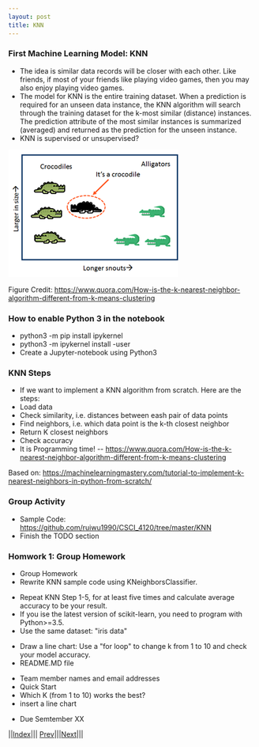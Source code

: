 ```yaml
---
layout: post
title: KNN
---
```


### First Machine Learning Model: KNN

- The idea is similar data records will be closer with each other. Like friends, if most of your friends like playing video games, then you may also enjoy playing video games.
- The model for KNN is the entire training dataset. When a prediction is required for an unseen data instance, the KNN algorithm will search through the training dataset for the k-most similar (distance) instances. The prediction attribute of the most similar instances is summarized (averaged) and returned as the prediction for the unseen instance.
- KNN is supervised or unsupervised?

![](knn1.png)

Figure Credit: https://www.quora.com/How-is-the-k-nearest-neighbor-algorithm-different-from-k-means-clustering

### How to enable Python 3 in the notebook
- python3 -m pip install ipykernel
- python3 -m ipykernel install -user
- Create a Jupyter-notebook using Python3

### KNN Steps
- If we want to implement a KNN algorithm from scratch. Here are the steps:
- Load data
- Check similarity, i.e. distances between eash pair of data points
- Find neighbors, i.e. which data point is the k-th closest neighbor
- Return K closest neighbors
- Check accuracy
- It is Programming time!
-- <https://www.quora.com/How-is-the-k-nearest-neighbor-algorithm-different-from-k-means-clustering>

Based on: <https://machinelearningmastery.com/tutorial-to-implement-k-nearest-neighbors-in-python-from-scratch/>

### Group Activity
- Sample Code: <https://github.com/ruiwu1990/CSCI_4120/tree/master/KNN>
- Finish the TODO section

### Homwork 1: Group Homework
- Group Homework
- Rewrite KNN sample code using KNeighborsClassifier.
* Repeat KNN Step 1-5, for at least five times and calculate average accuracy to be your result.
* If you ise the latest version of scikit-learn, you need to program with Python>=3.5.
* Use the same dataset: "iris data"
- Draw a line chart: Use a "for loop" to change k from 1 to 10 and check your model accuracy.
- README.MD file
* Team member names and email addresses
* Quick Start
* Which K (from 1 to 10) works the best?
* insert a line chart
- Due Semtember XX

||[Index](../../../)||| [Prev](../../)|||[Next](k-part2)|||
